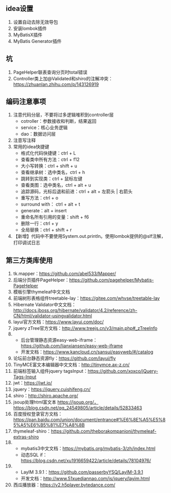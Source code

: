 ## idea设置

1. 设置自动去除无效导包
2. 安装lombok插件
3. MyBatisX插件
4. MyBatis Generator插件

## 坑
1. PageHelper联表查询分页时total错误
2. Controller类上加@Validated和shiro的注解冲突：https://zhuanlan.zhihu.com/p/143126919

## 编码注意事项

1. 注意代码分层，不要将过多逻辑堆积到controller层
    + cotroller：参数接收和判断，结果返回
    + service：核心业务逻辑
    + dao：数据访问层
2. 注意写注释
3. 常用的idea快捷键
    + 格式化代码快捷键：ctrl + L
    + 查看类中所有方法：ctrl + f12
    + 大小写转换：ctrl + shift + u
    + 查看继承树：选中类名，ctrl + h
    + 跳转到实现类：ctrl + 鼠标左键
    + 查看类图：选中类名，ctrl + alt + u
    + 追踪源码，光标后退和前进：ctrl + alt + 左箭头 | 右箭头
    + 重写方法：ctrl + o
    + surround with： ctrl + alt + t
    + generate：alt + insert
    + 重命名所有引用的变量：shift + f6
    + 删除一行：ctrl + y
    + 全局替换：ctrl + shift + r
4. 【新增】代码中不要使用System.out.println。使用lombok提供的@slf注解，打印调试日志


## 第三方类库使用

1. tk.mapper：https://github.com/abel533/Mapper/
2. 后端分页插件PageHelper：https://github.com/pagehelper/Mybatis-PageHelper
3. 模板引擎thymeleaf中文文档
4. 前端树形表格组件treetable-lay：https://gitee.com/whvse/treetable-lay
5. Hibernate Validator中文文档：http://docs.jboss.org/hibernate/validator/4.2/reference/zh-CN/html/validator-usingvalidator.html
6. layui官方文档：https://www.layui.com/doc/
7. jquery zTree官方文档：http://www.treejs.cn/v3/main.php#_zTreeInfo
8. + 后台管理静态资源easy-web-iframe：https://github.com/lianxiansen/easy-web-iframe
   + 开发文档：https://www.kancloud.cn/sansui/easyweb/#/catalog
9. 论坛前台静态资源fly：https://github.com/layui/fly
10. TinyMCE富文本编辑器中文文档：http://tinymce.ax-z.cn/
11. 前端标签输入组件jquery tagsInput：https://github.com/xoxco/jQuery-Tags-Input
12. jwt：https://jwt.io/
13. jquery：https://jquery.cuishifeng.cn/
14. shiro：http://shiro.apache.org/
15. jsoup处理html富文本 https://jsoup.org/，https://blog.csdn.net/qq_24549805/article/details/52833463
16. 百度授权登录官方文档：https://pan.baidu.com/union/document/entrance#%E6%8E%A5%E5%85%A5%E6%B5%81%E7%A8%8B
17. thymeleaf-shiro：https://github.com/theborakompanioni/thymeleaf-extras-shiro
18. + mybatis3中文文档：https://mybatis.org/mybatis-3/zh/index.html
    + 动态SQL if：https://blog.csdn.net/xu1916659422/article/details/78104976/
19. + LayIM 3.9.1：https://github.com/passerbyYSQ/LayIM-3.9.1
    + 开发文档：http://www.51xuediannao.com/js/jquery/layim.html
20. 西瓜播放器：https://v2.h5player.bytedance.com/
